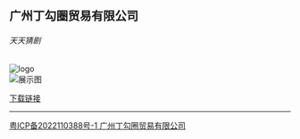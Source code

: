 ## 广州丁勾圈贸易有限公司

###### 天天猜剧

![logo](https://appimg.dbankcdn.com/application/icon144/a8ac7dd866064325bc5cad88a57696f6.png)    
![展示图](https://appimg.dbankcdn.com/application/screenshut1/a8ac7dd866064325bc5cad88a57696f6.jpg)


> 

[下载链接](https://appgallery.huawei.com/#/app/C106889655)

----





[粤ICP备2022110388号-1 广州丁勾圈贸易有限公司](http://beian.miit.gov.cn/) 
